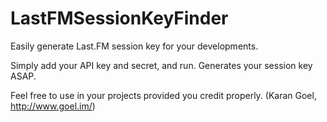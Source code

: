LastFMSessionKeyFinder
======================

Easily generate Last.FM session key for your developments.

Simply add your API key and secret, and run. Generates your session key ASAP.

Feel free to use in your projects provided you credit properly. (Karan Goel, http://www.goel.im/)
